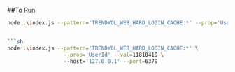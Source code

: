##To Run

```sh
node .\index.js --pattern='TRENDYOL_WEB_HARD_LOGIN_CACHE:*' --prop='UserId' --val=11810419
```

```sh

```sh
node .\index.js --pattern='TRENDYOL_WEB_HARD_LOGIN_CACHE:*' \
                  --prop='UserId' --val=11810419 \ 
                  --host='127.0.0.1' --port=6379
```
```
